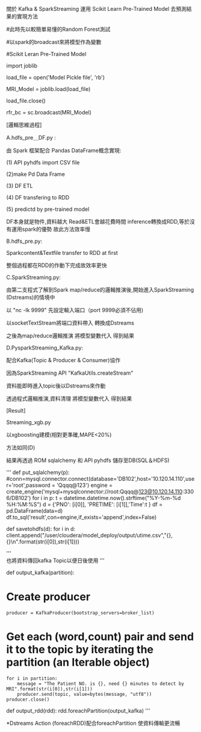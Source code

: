 關於 Kafka & SparkStreaming 運用 Scikit Learn Pre-Trained Model 去預測結果的實現方法

#此時先以較簡單易懂的Random Forest測試

#以spark的broadcast來將模型作為變數

#Scikit Leran Pre-Trained Model

import joblib

load_file = open('Model Pickle file', 'rb')

MRI_Model = joblib.load(load_file)

load_file.close()

rfr_bc = sc.broadcast(MRI_Model)





[邏輯思維過程]

A.hdfs_pre＿DF.py : 

由 Spark 框架配合 Pandas DataFrame概念實現:

(1) API pyhdfs import CSV file

(2)make Pd Data Frame 

(3) DF ETL 

(4) DF transfering to RDD 

(5) predictd by pre-trained model

DF本身就是物件,資料越大 Read&ETL會越花費時間 inference轉換成RDD,等於沒有運用spark的優勢 故此方法效率慢


B.hdfs_pre.py:

Sparkcontent&Textfile transfer to RDD at first

整個過程都在RDD的作動下完成故效率更快


C.SparkStreaming.py:

由第二支程式了解到Spark map/reduce的邏輯推演後,開始進入SparkStreaming (Dstreams)的情境中

以 "nc -lk 9999" 先設定輸入端口（port 9999必須不佔用)

以socketTextStream將端口資料帶入 轉換成Dstreams

之後為map/reduce邏輯推演 將模型變數代入 得到結果


D.PysparkStreaming_Kafka.py:

配合Kafka(Topic & Producer & Consumer)協作

因為SparkStreaming API "KafkaUtils.createStream" 

資料能即時進入topic後以Dstreams來作動 

透過程式邏輯推演,資料清理
將模型變數代入 得到結果

[Result]

Streaming_xgb.py

以xgboosting建模(相對更準確,MAPE<20%)

方法如同(D)

結果再透過 ROM sqlalchemy 和 API pyhdfs 儲存至DB(SQL＆HDFS)

'''
def put_sqlalchemy(p):
    #conn=mysql.connector.connect(database='DB102',host='10.120.14.110',user='root',password = 'Qqqq@123')
    engine = create_engine('mysql+mysqlconnector://root:Qqqq@123@10.120.14.110:3306/DB102')
    for i in p:
        t = datetime.datetime.now().strftime("%Y-%m-%d %H:%M:%S")
        d = {'PNO': [i[0]], 'PRETIME': [i[1]],'Time':t }
        df = pd.DataFrame(data=d)
        df.to_sql('result',con=engine,if_exists='append',index=False)
        
        
def savetohdfs(d):
    for i in d:
        client.append("/user/cloudera/model_deploy/output/utime.csv","{},{}\n".format(str(i[0]),str(i[1])))

'''     
也將資料傳回kafka Topic以便日後使用
'''

def output_kafka(partition):
# Create producer
    producer = KafkaProducer(bootstrap_servers=broker_list)
# Get each (word,count) pair and send it to the topic by iterating the partition (an Iterable object)
    for i in partition:
        message = "The Patient NO. is {}, need {} minutes to detect by MRI".format(str(i[0]),str(i[1]))
        producer.send(topic, value=bytes(message, "utf8"))
    producer.close()


def output_rdd(rdd):
    rdd.foreachPartition(output_kafka)
'''

*Dstreams Action (foreachRDD)配合foreachPartition 使資料傳輸更流暢



